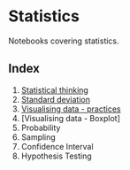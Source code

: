 # Statistics
Notebooks covering statistics.

## Index

1. [Statistical thinking](https://github.com/michalszczecinski/data-driven-notebooks/blob/master/statistics/stats_statistical_thinking.ipynb)
1. [Standard deviation](https://colab.research.google.com/drive/1xh4v5OZ0sXlFo13_rbuT-djNAfH9bSMk)
1. [Visualising data - practices](https://colab.research.google.com/drive/1NV2w0UL_5Ya_SJYCRCBewg3Tgc_UZOJ4)
1. [Visualising data - Boxplot]
1. Probability
1. Sampling
1. Confidence Interval
1. Hypothesis Testing
